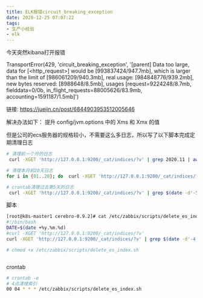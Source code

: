 ```yaml
---
title: ELK报错circuit_breaking_exception
date: 2020-12-25 07:07:22
tags: 
- 生产小经验
- elk
---
```




今天突然kibana打开报错

TransportError(429, 'circuit_breaking_exception', '[parent] Data too large, data for [<http_request>] would be [993837424/947.7mb], which is larger than  the limit of [986061209/940.3mb], real usage: [984848776/939.2mb], new bytes reserved: [8988648/8.5mb], usages [request=9224248/8.7mb, fielddata=0/0b,  in_flight_requests=88005626/83.9mb, accounting=1591187/1.5mb]')

链接: https://juejin.cn/post/6844903953512005646

解决办法如下：
提升 config/jvm.options 中的 Xms 和 Xmx 的值 

但是公司的ecs服务器的规格较小，不需要这么多日志，所以写了以下脚本完成定期清理日志

```bash
# 清理前一个月的日志
 curl -XGET 'http://127.0.0.1:9200/_cat/indices/?v' | grep 2020.11 | awk '{printf  "/usr/bin/curl -XDELETE http://127.0.0.1:9200/%s\n",$3}' | bash

# 清理本月前20天日志
for i in {01..20}; do  curl -XGET 'http://127.0.0.1:9200/_cat/indices/?v' | grep 2020.12.${i} | awk '{printf  "/usr/bin/curl -XDELETE http://127.0.0.1:9200/%s\n",$3}' | bash; done

# crontab清理过去第5天的日志
 curl -XGET 'http://127.0.0.1:9200/_cat/indices/?v' | grep $(date -d'-5 days' +%Y.%m.%d)  | awk '{printf  "/usr/bin/curl -XDELETE http://127.0.0.1:9200/%s\n",$3}' | bash
```







脚本

```bash
[root@k8s-master1 cerebro-0.9.2]# cat /etc/zabbix/scripts/delete_es_index.sh
#!/bin/bash
DATE=$(date +%y.%m.%d)
#curl -XGET 'http://127.0.0.1:9200/_cat/indices/?v'
curl -XGET 'http://127.0.0.1:9200/_cat/indices/?v' | grep $(date -d'-4 days' +%Y.%m.%d)  | awk '{printf  "/usr/bin/curl -XDELETE http://127.0.0.1:9200/%s\n",$3}' | bash

# chmod +x /etc/zabbix/scripts/delete_es_index.sh



```

crontab

```bash
# crontab -e
# 4点清理索引
00 04 * * * /etc/zabbix/scripts/delete_es_index.sh 
```





